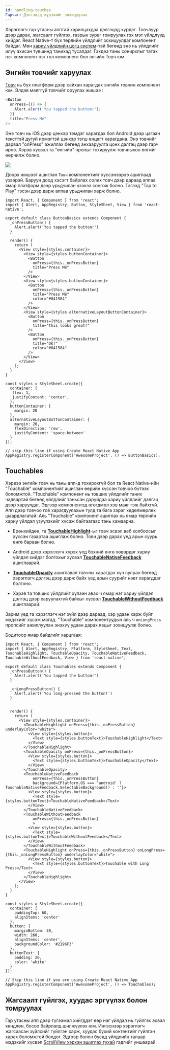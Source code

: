 ```yaml
---
id: handling-touches
Гарчиг: Дэлгэцэд хүрэхийг зохицуулах
---
```


Хэрэглэгч гар утасны апптай харилцахдаа дэлгэцэд хүрдэг. Товчлуур дээр дарах, жагсаалт гүйлгэх, газрын зураг томруулах гэх мэт үйлдлүүд хийдэг.  React Native-т бүх төрлийн үйлдлийг зохицуулдаг компонент байдаг. Мөн [хариу үйлдлийн цогц систем](gesture-responder-system.md)-тэй бөгөөд энэ нь үйлдлийг илүү ахисан түвшинд танихад тусалдаг. Гэхдээ таны сонирхлыг татах нэг компонент нэг гол компонент бол энгийн Товч юм. 

## Энгийн товчийг харуулах

[Товч](button.md) нь бүх платформ дээр сайхан харагдах энгийн товчин компонент юм. Элдэв маяггүй товчийг оруулах жишээ :

```javascript
<Button
  onPress={() => {
    Alert.alert('You tapped the button!');
  }}
  title="Press Me"
/>
```

Энэ товч нь iOS дээр цэнхэр тэмдэг харагдах бол Android дээр цагаан тексттэй дугуй ирмэгтэй цэнхэр тэгш өнцөгт харагдана. Энэ товчийг дарвал "onPress" ажиллах бөгөөд анхааруулга цонх дэлгэц дээр гарч ирнэ. Хэрэв хүсвэл та "өнгийн" пропыг тохируулж товчныхоо өнгийг өөрчилж болно. 

![](/react-native/docs/assets/Button.png)

Доорх жишээг ашиглан `Товч` компонентийг хүссэнээрээ ашиглаад үзээрэй. Баруун доод хэсэгт байрлах солих товч дээр дараад аппаа ямар платформ дээр урьдчилан үзэхээ сонгож болно. Тэгээд "Tap to Play" гэсэн дээр дарж аппаа урьдчилан харж болно.

```SnackPlayer name=Button%20Basics
import React, { Component } from 'react';
import { Alert, AppRegistry, Button, StyleSheet, View } from 'react-native';

export default class ButtonBasics extends Component {
  _onPressButton() {
    Alert.alert('You tapped the button!')
  }

  render() {
    return (
      <View style={styles.container}>
        <View style={styles.buttonContainer}>
          <Button
            onPress={this._onPressButton}
            title="Press Me"
          />
        </View>
        <View style={styles.buttonContainer}>
          <Button
            onPress={this._onPressButton}
            title="Press Me"
            color="#841584"
          />
        </View>
        <View style={styles.alternativeLayoutButtonContainer}>
          <Button
            onPress={this._onPressButton}
            title="This looks great!"
          />
          <Button
            onPress={this._onPressButton}
            title="OK!"
            color="#841584"
          />
        </View>
      </View>
    );
  }
}

const styles = StyleSheet.create({
  container: {
   flex: 1,
   justifyContent: 'center',
  },
  buttonContainer: {
    margin: 20
  },
  alternativeLayoutButtonContainer: {
    margin: 20,
    flexDirection: 'row',
    justifyContent: 'space-between'
  }
});

// skip this line if using Create React Native App
AppRegistry.registerComponent('AwesomeProject', () => ButtonBasics);
```

## Touchables

Хэрвээ энгийн товч нь таны апп-д тохирохгүй бол та React Native-ийн "Touchable" компонентийг ашиглан өөрийн хүссэн товчоо бүтээх боломжтой. "Touchable" компонент нь товших үйлдлийг таних чадвартай бөгөөд үйлдлийг таньсан даруйдаа хариу үйлдлийг дэлгэц дээр харуулдаг. Эдгээр компонентэд өгөгдмөл хэв маяг гэж байхгүй. Апп дээр товчоо гоё харагдуулахын тулд та бага зэрэг хөдөлмөрлөх шаардлагатай.
Аль "Touchable" компонент ашиглах нь ямар төрлийн хариу үйлдэл үзүүлэхийг хүсэж байгаагаас тань хамаарна. 

- Ерөнхийдөө, та [**TouchableHighlight**](touchablehighlight.md)-ыг товч эсвэл веб холбоосыг хүссэн газартаа ашиглаж болно. Товч дээр дарах үед арын суурь өнгө бараан болно. 

- Android дээр хэрэглэгч хүрэх үед бэхний өнгө хөвөрдөг хариу үйлдэл хийдэг болгохыг хүсвэл [**TouchableNativeFeedback**](touchablenativefeedback.md) ашиглаарай. 

- [**TouchableOpacity**](touchableopacity.md) ашиглавал товчны харагдах хүч сулрах бөгөөд хэрэглэгч дэлгэц дээр дарж байх үед арын суурийг нэвт харагддаг болгоно. 

- Хэрэв та товших үйлдлийг хүлээн авах ч ямар нэг хариу үйлдэл дэлгэц дээр харуулахгүй байхыг хүсвэл [**TouchableWithoutFeedback**](touchablewithoutfeedback.md) ашиглаарай.

Зарим үед та хэрэглэгч нэг зүйл дээр дараад, хэр удаан харж буйг мэдэхийг хүсэж магад. "Touchable" компонентуудын аль ч `onLongPress` пропсийг ажиллуулан энэхүү удаан дарах явцыг зохицуулж болно.

Бодитоор ямар байдгийг харцгаая:

```SnackPlayer platform=android&name=Touchables
import React, { Component } from 'react';
import { Alert, AppRegistry, Platform, StyleSheet, Text, TouchableHighlight, TouchableOpacity, TouchableNativeFeedback, TouchableWithoutFeedback, View } from 'react-native';

export default class Touchables extends Component {
  _onPressButton() {
    Alert.alert('You tapped the button!')
  }

  _onLongPressButton() {
    Alert.alert('You long-pressed the button!')
  }


  render() {
    return (
      <View style={styles.container}>
        <TouchableHighlight onPress={this._onPressButton} underlayColor="white">
          <View style={styles.button}>
            <Text style={styles.buttonText}>TouchableHighlight</Text>
          </View>
        </TouchableHighlight>
        <TouchableOpacity onPress={this._onPressButton}>
          <View style={styles.button}>
            <Text style={styles.buttonText}>TouchableOpacity</Text>
          </View>
        </TouchableOpacity>
        <TouchableNativeFeedback
            onPress={this._onPressButton}
            background={Platform.OS === 'android' ? TouchableNativeFeedback.SelectableBackground() : ''}>
          <View style={styles.button}>
            <Text style={styles.buttonText}>TouchableNativeFeedback</Text>
          </View>
        </TouchableNativeFeedback>
        <TouchableWithoutFeedback
            onPress={this._onPressButton}
            >
          <View style={styles.button}>
            <Text style={styles.buttonText}>TouchableWithoutFeedback</Text>
          </View>
        </TouchableWithoutFeedback>
        <TouchableHighlight onPress={this._onPressButton} onLongPress={this._onLongPressButton} underlayColor="white">
          <View style={styles.button}>
            <Text style={styles.buttonText}>Touchable with Long Press</Text>
          </View>
        </TouchableHighlight>
      </View>
    );
  }
}

const styles = StyleSheet.create({
  container: {
    paddingTop: 60,
    alignItems: 'center'
  },
  button: {
    marginBottom: 30,
    width: 260,
    alignItems: 'center',
    backgroundColor: '#2196F3'
  },
  buttonText: {
    padding: 20,
    color: 'white'
  }
});

// Skip this line if you are using Create React Native App
AppRegistry.registerComponent('AwesomeProject', () => Touchables);
```

## Жагсаалт гүйлгэх, хуудас эргүүлэх болон томруулах

Гар утасны апп дээр түгээмэл хийгддэг өөр нэг үйлдэл нь гүйлгэх эсвэл хөндлөн, босоо байрлалд шилжүүлэх юм. Ингэснээр хэрэглэгч жагсаасан зүйлсийг гүйлгэн харж, хуудас бүхий контентийг гүйлгэн харах боломжтой болдог. Эдгээр болон бусад үйлдлийн талаар мэдэхийг хүсвэл [ScrollView хэрхэн ашиглах тухай](using-a-scrollview.md) гэдгийг уншаарай.
